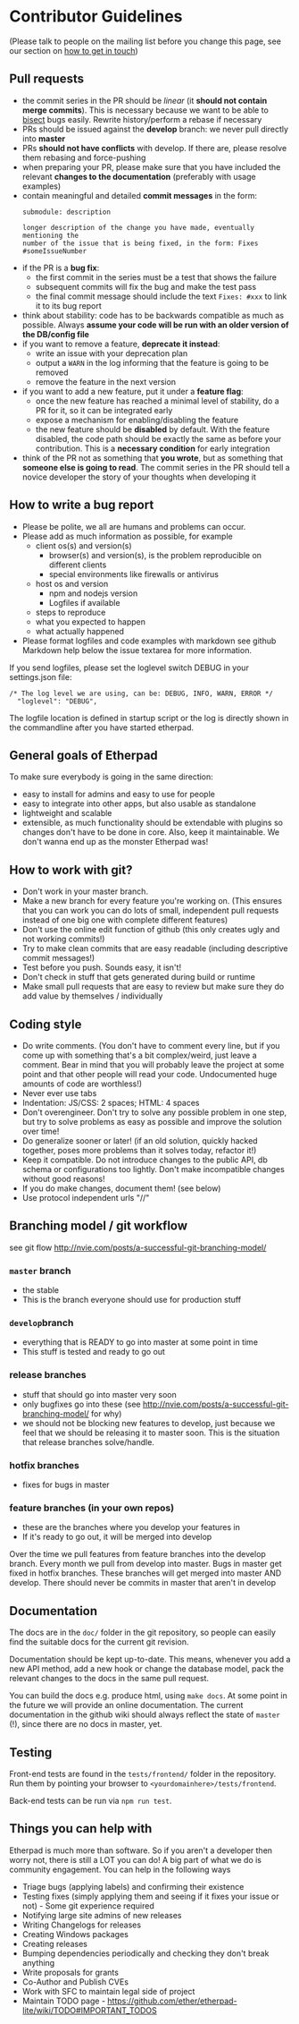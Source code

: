 # Contributor Guidelines
(Please talk to people on the mailing list before you change this page, see our section on [how to get in touch](https://github.com/ether/etherpad-lite#get-in-touch))

## Pull requests

* the commit series in the PR should be _linear_ (it **should not contain merge commits**). This is necessary because we want to be able to [bisect](https://en.wikipedia.org/wiki/Bisection_(software_engineering)) bugs easily. Rewrite history/perform a rebase if necessary
* PRs should be issued against the **develop** branch: we never pull directly into **master**
* PRs **should not have conflicts** with develop. If there are, please resolve them rebasing and force-pushing
* when preparing your PR, please make sure that you have included the relevant **changes to the documentation** (preferably with usage examples)
* contain meaningful and detailed **commit messages** in the form:
  ```
  submodule: description

  longer description of the change you have made, eventually mentioning the
  number of the issue that is being fixed, in the form: Fixes #someIssueNumber
  ```
* if the PR is a **bug fix**:
  * the first commit in the series must be a test that shows the failure
  * subsequent commits will fix the bug and make the test pass
  * the final commit message should include the text `Fixes: #xxx` to link it to its bug report
* think about stability: code has to be backwards compatible as much as possible. Always **assume your code will be run with an older version of the DB/config file**
* if you want to remove a feature, **deprecate it instead**:
  * write an issue with your deprecation plan
  * output a `WARN` in the log informing that the feature is going to be removed
  * remove the feature in the next version
* if you want to add a new feature, put it under a **feature flag**:
  * once the new feature has reached a minimal level of stability, do a PR for it, so it can be integrated early
  * expose a mechanism for enabling/disabling the feature
  * the new feature should be **disabled** by default. With the feature disabled, the code path should be exactly the same as before your contribution. This is a __necessary condition__ for early integration
* think of the PR not as something that __you wrote__, but as something that __someone else is going to read__. The commit series in the PR should tell a novice developer the story of your thoughts when developing it

## How to write a bug report

* Please be polite, we all are humans and problems can occur.
* Please add as much information as possible, for example
  * client os(s) and version(s)
    * browser(s) and version(s), is the problem reproducible on different clients
    * special environments like firewalls or antivirus
  * host os and version
    * npm and nodejs version
    * Logfiles if available
  * steps to reproduce
  * what you expected to happen
  * what actually happened
* Please format logfiles and code examples with markdown see github Markdown help below the issue textarea for more information.

If you send logfiles, please set the loglevel switch DEBUG in your settings.json file:

```
/* The log level we are using, can be: DEBUG, INFO, WARN, ERROR */
  "loglevel": "DEBUG",
```

The logfile location is defined in startup script or the log is directly shown in the commandline after you have started etherpad.

## General goals of Etherpad
To make sure everybody is going in the same direction:
* easy to install for admins and easy to use for people
* easy to integrate into other apps, but also usable as standalone
* lightweight and scalable
* extensible, as much functionality should be extendable with plugins so changes don't have to be done in core.
Also, keep it maintainable. We don't wanna end up as the monster Etherpad was!

## How to work with git?
* Don't work in your master branch.
* Make a new branch for every feature you're working on. (This ensures that you can work you can do lots of small, independent pull requests instead of one big one with complete different features)
* Don't use the online edit function of github (this only creates ugly and not working commits!)
* Try to make clean commits that are easy readable (including descriptive commit messages!)
* Test before you push. Sounds easy, it isn't!
* Don't check in stuff that gets generated during build or runtime
* Make small pull requests that are easy to review but make sure they do add value by themselves / individually

## Coding style
* Do write comments. (You don't have to comment every line, but if you come up with something that's a bit complex/weird, just leave a comment. Bear in mind that you will probably leave the project at some point and that other people will read your code. Undocumented huge amounts of code are worthless!)
* Never ever use tabs
* Indentation: JS/CSS: 2 spaces; HTML: 4 spaces
* Don't overengineer. Don't try to solve any possible problem in one step, but try to solve problems as easy as possible and improve the solution over time!
* Do generalize sooner or later! (if an old solution, quickly hacked together, poses more problems than it solves today, refactor it!)
* Keep it compatible. Do not introduce changes to the public API, db schema or configurations too lightly. Don't make incompatible changes without good reasons!
* If you do make changes, document them! (see below)
* Use protocol independent urls "//"

## Branching model / git workflow
see git flow http://nvie.com/posts/a-successful-git-branching-model/

### `master` branch
* the stable
* This is the branch everyone should use for production stuff

### `develop`branch
* everything that is READY to go into master at some point in time
* This stuff is tested and ready to go out

### release branches
* stuff that should go into master very soon
* only bugfixes go into these (see http://nvie.com/posts/a-successful-git-branching-model/ for why)
* we should not be blocking new features to develop, just because we feel that we should be releasing it to master soon. This is the situation that release branches solve/handle.

### hotfix branches
* fixes for bugs in master

### feature branches (in your own repos)
* these are the branches where you develop your features in
* If it's ready to go out, it will be merged into develop

Over the time we pull features from feature branches into the develop branch. Every month we pull from develop into master. Bugs in master get fixed in hotfix branches. These branches will get merged into master AND develop. There should never be commits in master that aren't in develop

## Documentation
The docs are in the `doc/` folder in the git repository, so people can easily find the suitable docs for the current git revision.

Documentation should be kept up-to-date. This means, whenever you add a new API method, add a new hook or change the database model, pack the relevant changes to the docs in the same pull request.

You can build the docs e.g. produce html, using `make docs`. At some point in the future we will provide an online documentation. The current documentation in the github wiki should always reflect the state of `master` (!), since there are no docs in master, yet.

## Testing
Front-end tests are found in the `tests/frontend/` folder in the repository. Run them by pointing your browser to `<yourdomainhere>/tests/frontend`.

Back-end tests can be run via `npm run test`.

## Things you can help with
Etherpad is much more than software.  So if you aren't a developer then worry not, there is still a LOT you can do!  A big part of what we do is community engagement.  You can help in the following ways
 * Triage bugs (applying labels) and confirming their existence
 * Testing fixes (simply applying them and seeing if it fixes your issue or not) - Some git experience required
 * Notifying large site admins of new releases
 * Writing Changelogs for releases
 * Creating Windows packages
 * Creating releases
 * Bumping dependencies periodically and checking they don't break anything
 * Write proposals for grants
 * Co-Author and Publish CVEs
 * Work with SFC to maintain legal side of project
 * Maintain TODO page - https://github.com/ether/etherpad-lite/wiki/TODO#IMPORTANT_TODOS

